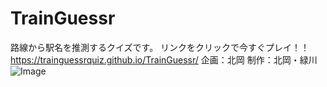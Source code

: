 # TrainGuessr
路線から駅名を推測するクイズです。
リンクをクリックで今すぐプレイ！！
https://trainguessrquiz.github.io/TrainGuessr/
企画：北岡
制作：北岡・緑川
![Image](https://github.com/user-attachments/assets/1aba66a6-359e-4ec5-8823-c4492611d35f)

